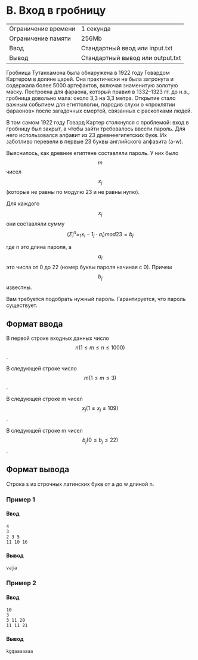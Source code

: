 # B. Вход в гробницу
|   |   |
|---|---|
| Ограничение времени | 1 секунда  |
| Ограничение памяти  | 256Mb |
| Ввод  | Стандартный ввод или input.txt  |
| Вывод  | Стандартный вывод или output.txt  |

Гробница Тутанхамона была обнаружена в 1922 году Говардом Картером в долине царей. Она практически не была затронута и содержала более 5000 артефактов, включая знаменитую золотую маску. Построена для фараона, который правил в 1332–1323 гг. до н.э., гробница довольно мала: около 3,3 на 3,3 метра. Открытие стало важным событием для египтологии, породив слухи о «проклятии фараонов» после загадочных смертей, связанных с раскопками людей.

В том самом 1922 году Говард Картер столкнулся с проблемой: вход в гробницу был закрыт, а чтобы зайти требовалось ввести пароль. Для него использовался алфавит из 23 древнеегипетских букв. Их заботливо перевели в первые 23 буквы английского алфавита (a-w).

Выяснилось, как древние египтяне составляли пароль. У них было $$m$$ чисел $$x_j$$ (которые не равны по модулю 23 и не равны нулю).

Для каждого $$x_j$$ они составляли сумму $$(Σ^n_i=_1x_i−1_j⋅a_i)mod 23=b_j$$

где n это длина пароля, а $$a_i$$ это числа от 0 до 22 (номер буквы пароля начиная с 0). Причем $$b_j$$ известны.

Вам требуется подобрать нужный пароль. Гарантируется, что пароль существует.

## Формат ввода

В первой строке входных данных число $$n (1≤m≤n≤1000)$$.

В следующей строке число $$m (1≤m≤3)$$.

В следующей строке m чисел $$x_j (1≤x_j≤109)$$.

В следующей строке m чисел $$b_j (0≤b_j≤22)$$.

## Формат вывода
Строка s из строчных латинских букв от а до w длиной n.

### Пример 1

#### Ввод
```
4
3
2 3 5
11 10 16
```
#### Вывод
```
vaja
```
### Пример 2

#### Ввод
```
10
3
3 11 20
11 11 21
```
#### Вывод
```
kgqaaaaaaa
```